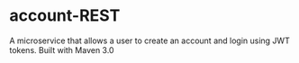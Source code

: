 # account-REST
A microservice that allows a user to create an account and login using JWT tokens. Built with Maven 3.0
